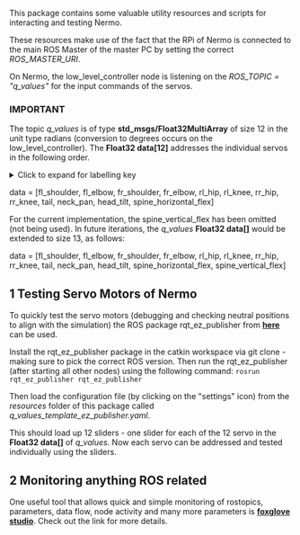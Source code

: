 This package contains some valuable utility resources and scripts for interacting and testing Nermo.

These resources make use of the fact that the RPi of Nermo is connected to the main ROS Master of the master PC by setting the correct _ROS_MASTER_URI_.

On Nermo, the low_level_controller node is listening on the _ROS_TOPIC = "q_values"_ for the input commands of the servos.

### IMPORTANT
The topic _q_values_ is of type **std_msgs/Float32MultiArray** of size 12 in the unit type radians (conversion to degrees occurs on the low_level_controller). The **Float32 data[12]** addresses the individual servos in the following order.

<details><summary>Click to expand for labelling key</summary>
- fl: front left 
- fr: front right 
- rl: rear left 
- rr: rear right 
</details>

data = [fl_shoulder, fl_elbow, fr_shoulder, fr_elbow, rl_hip, rl_knee, rr_hip, rr_knee, tail, neck_pan, head_tilt, spine_horizontal_flex]

For the current implementation, the spine_vertical_flex has been omitted (not being used). In future iterations, the _q_values_ **Float32 data[]** would be extended to size 13, as follows: 

data = [fl_shoulder, fl_elbow, fr_shoulder, fr_elbow, rl_hip, rl_knee, rr_hip, rr_knee, tail, neck_pan, head_tilt, spine_horizontal_flex, spine_vertical_flex]

## 1 Testing Servo Motors of Nermo
To quickly test the servo motors (debugging and checking neutral positions to align with the simulation) the ROS package rqt_ez_publisher from **[here](http://wiki.ros.org/rqt_ez_publisher)** can be used. 

Install the rqt_ez_publisher package in the catkin workspace via git clone - making sure to pick the correct ROS version.
Then run the rqt_ez_publisher (after starting all other nodes) using the following command:
`rosrun rqt_ez_publisher rqt_ez_publisher`

Then load the configuration file (by clicking on the "settings" icon) from the _resources_ folder of this package called _q_values_template_ez_publisher.yaml_. 

This should load up 12 sliders - one slider for each of the 12 servo in the **Float32 data[]** of _q_values_. Now each servo can be addressed and tested individually using the sliders.

## 2 Monitoring anything ROS related
One useful tool that allows quick and simple monitoring of rostopics, parameters, data flow, node activity and many more parameters is **[foxglove studio](https://foxglove.dev/)**. Check out the link for more details.
